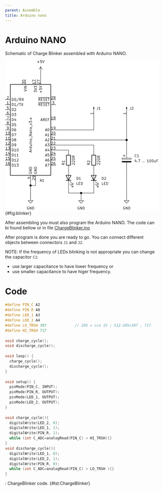 ```yaml
---
parent: Assemble
title: Arduino nano
---
```


# Arduino NANO

Schematic of Charge Blinker assembled with Arduino NANO.

![Arduino NANO](./images/blinker.png){#fig:blinker}

After assembling you must also program the Arduino NANO. The code
can bi found bellow or in file [ChargeBlinker.ino](./ChargeBlinker/ChargeBlinker.ino)

After program is done you are ready to go. You can connect different objects
between connectors `J1` and `J2`.

NOTE: If the frequency of LEDs blinking is not appropriate you can change the capacitor `C1`:
- use larger capacitance to have lower frequency or
- use smaller capacitance to have higer frequency.

# Code

```cpp
#define PIN_C A2
#define PIN_R A0
#define LED_1 A3
#define LED_2 A4
#define LO_TRSH 307             // 205 = cca 1V ; 512-205=307 , 717
#define HI_TRSH 717

void charge_cycle();
void discharge_cycle();

void loop() {
  charge_cycle();
  discharge_cycle();
}

void setup() {
  pinMode(PIN_C, INPUT);
  pinMode(PIN_R, OUTPUT);
  pinMode(LED_1, OUTPUT);
  pinMode(LED_2, OUTPUT);
}

void charge_cycle(){
  digitalWrite(LED_2, 0);
  digitalWrite(LED_1, 1);
  digitalWrite(PIN_R, 1);
  while (int C_ADC=analogRead(PIN_C) < HI_TRSH){}
}
void discharge_cycle(){
  digitalWrite(LED_1, 0);
  digitalWrite(LED_2, 1);
  digitalWrite(PIN_R, 0);
  while (int C_ADC=analogRead(PIN_C) > LO_TRSH ){}
}

```
: ChargeBlinker code. {#lst:ChargeBlinker}
